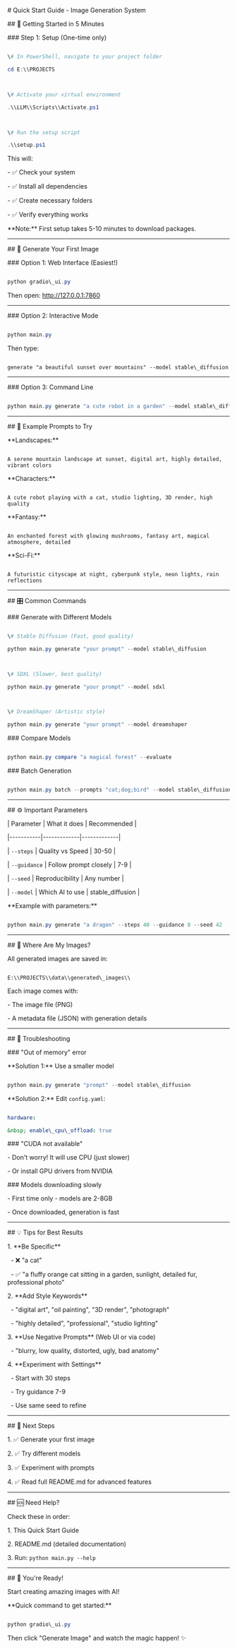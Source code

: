 \# Quick Start Guide - Image Generation System



\## 🚀 Getting Started in 5 Minutes



\### Step 1: Setup (One-time only)

```powershell

\# In PowerShell, navigate to your project folder

cd E:\\PROJECTS



\# Activate your virtual environment

.\\LLM\\Scripts\\Activate.ps1



\# Run the setup script

.\\setup.ps1

```



This will:

\- ✅ Check your system

\- ✅ Install all dependencies

\- ✅ Create necessary folders

\- ✅ Verify everything works



\*\*Note:\*\* First setup takes 5-10 minutes to download packages.



---



\## 🎨 Generate Your First Image



\### Option 1: Web Interface (Easiest!)

```powershell

python gradio\_ui.py

```

Then open: http://127.0.0.1:7860



---



\### Option 2: Interactive Mode

```powershell

python main.py

```



Then type:

```

generate "a beautiful sunset over mountains" --model stable\_diffusion

```



---



\### Option 3: Command Line

```powershell

python main.py generate "a cute robot in a garden" --model stable\_diffusion --steps 30

```



---



\## 📝 Example Prompts to Try



\*\*Landscapes:\*\*

```

A serene mountain landscape at sunset, digital art, highly detailed, vibrant colors

```



\*\*Characters:\*\*

```

A cute robot playing with a cat, studio lighting, 3D render, high quality

```



\*\*Fantasy:\*\*

```

An enchanted forest with glowing mushrooms, fantasy art, magical atmosphere, detailed

```



\*\*Sci-Fi:\*\*

```

A futuristic cityscape at night, cyberpunk style, neon lights, rain reflections

```



---



\## 🎛️ Common Commands



\### Generate with Different Models

```powershell

\# Stable Diffusion (Fast, good quality)

python main.py generate "your prompt" --model stable\_diffusion



\# SDXL (Slower, best quality)

python main.py generate "your prompt" --model sdxl



\# DreamShaper (Artistic style)

python main.py generate "your prompt" --model dreamshaper

```



\### Compare Models

```powershell

python main.py compare "a magical forest" --evaluate

```



\### Batch Generation

```powershell

python main.py batch --prompts "cat;dog;bird" --model stable\_diffusion

```



---



\## ⚙️ Important Parameters



| Parameter | What it does | Recommended |

|-----------|-------------|-------------|

| `--steps` | Quality vs Speed | 30-50 |

| `--guidance` | Follow prompt closely | 7-9 |

| `--seed` | Reproducibility | Any number |

| `--model` | Which AI to use | stable\_diffusion |



\*\*Example with parameters:\*\*

```powershell

python main.py generate "a dragon" --steps 40 --guidance 8 --seed 42

```



---



\## 📂 Where Are My Images?



All generated images are saved in:

```

E:\\PROJECTS\\data\\generated\_images\\

```



Each image comes with:

\- The image file (PNG)

\- A metadata file (JSON) with generation details



---



\## 🐛 Troubleshooting



\### "Out of memory" error

\*\*Solution 1:\*\* Use a smaller model

```powershell

python main.py generate "prompt" --model stable\_diffusion

```



\*\*Solution 2:\*\* Edit `config.yaml`:

```yaml

hardware:

&nbsp; enable\_cpu\_offload: true

```



\### "CUDA not available"

\- Don't worry! It will use CPU (just slower)

\- Or install GPU drivers from NVIDIA



\### Models downloading slowly

\- First time only - models are 2-8GB

\- Once downloaded, generation is fast



---



\## 💡 Tips for Best Results



1\. \*\*Be Specific\*\*

&nbsp;  - ❌ "a cat"

&nbsp;  - ✅ "a fluffy orange cat sitting in a garden, sunlight, detailed fur, professional photo"



2\. \*\*Add Style Keywords\*\*

&nbsp;  - "digital art", "oil painting", "3D render", "photograph"

&nbsp;  - "highly detailed", "professional", "studio lighting"



3\. \*\*Use Negative Prompts\*\* (Web UI or via code)

&nbsp;  - "blurry, low quality, distorted, ugly, bad anatomy"



4\. \*\*Experiment with Settings\*\*

&nbsp;  - Start with 30 steps

&nbsp;  - Try guidance 7-9

&nbsp;  - Use same seed to refine



---



\## 📖 Next Steps



1\. ✅ Generate your first image

2\. ✅ Try different models

3\. ✅ Experiment with prompts

4\. ✅ Read full README.md for advanced features



---



\## 🆘 Need Help?



Check these in order:

1\. This Quick Start Guide

2\. README.md (detailed documentation)

3\. Run: `python main.py --help`



---



\## 🎉 You're Ready!



Start creating amazing images with AI!



\*\*Quick command to get started:\*\*

```powershell

python gradio\_ui.py

```



Then click "Generate Image" and watch the magic happen! ✨

